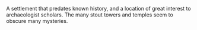 A settlement that predates known history, and a location of great interest to archaeologist scholars. The many stout towers and temples seem to obscure many mysteries.